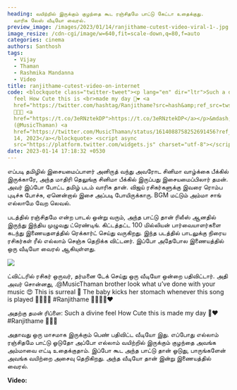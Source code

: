 ```yaml
---
heading: வயிற்றில் இருக்கும் குழந்தை கூட ரஞ்சிதமே பாட்டு கேட்டா உதைக்குது.
  வாரிசு லேஸ் வீடியோ வைரல்.
preview_image: /images/2023/01/14/ranjithame-cutest-video-viral-1-.jpg
image_resize: /cdn-cgi/image/w=640,fit=scale-down,q=80,f=auto
categories: cinema
authors: Santhosh
tags:
  - Vijay
  - Thaman
  - Rashmika Mandanna
  - Video
title: ranjithame-cutest-video-on-internet
code: <blockquote class="twitter-tweet"><p lang="en" dir="ltr">Such a divine
  feel How Cute this is <br>made my day 🥹❤️ <a
  href="https://twitter.com/hashtag/Ranjithame?src=hash&amp;ref_src=twsrc%5Etfw">#Ranjithame</a>
  💃🤍🍭 <a
  href="https://t.co/3eRNztekDP">https://t.co/3eRNztekDP</a></p>&mdash; thaman S
  (@MusicThaman) <a
  href="https://twitter.com/MusicThaman/status/1614088758252691456?ref_src=twsrc%5Etfw">January
  14, 2023</a></blockquote> <script async
  src="https://platform.twitter.com/widgets.js" charset="utf-8"></script>
date: 2023-01-14 17:18:32 +0530
---
```



எப்படி தமிழில் இசையமைப்பாளர் அனிருத் வந்து அவரோட சினிமா வாழ்க்கை பீக்கில் இருக்காரே, அந்த மாதிரி தெலுங்கு சினிமா பீக்கில் இருப்பது இசையமைப்பிலார் தமன். அவர் இப்போ போட்ட தமிழ் படம் வாரிசு தான். விஜய் ரசிகர்களுக்கு இவரை ரொம்ப புடிச்சு போச்சு, ஏனென்றால் இசை அப்படி போயிருக்காரு. BGM மட்டும் அம்மா சாங் எல்லாமே வேற லெவல்.

படத்தில் ரஞ்சிதமே என்ற பாடல் ஒன்று வரும், அந்த பாட்டு தான் ரிலீஸ் ஆனதில் இருந்து இந்திய முழுவது ட்ரெண்டிங். கிட்டத்தட்ட 100 மில்லியன் பார்வையாளர்களை கடந்து இணையதளத்தில் ரெக்கார்ட் செய்து வருகிறது. இந்த படத்தில் பாடலுக்கு நிரைய ரசிகர்கள் ரீல் எல்லாம் செஞ்சு தெறிக்க விட்டனர். இப்போ அதேபோல இணையத்தில் ஒரு வீடியோ வைரல் ஆகியுள்ளது.

![](/images/2023/01/14/ranjithame-cutest-video-viral-2-.jpg)

ட்விட்டரில் ரசிகர் ஒருவர், தர்மனை டேக் செய்து ஒரு வீடியோ ஒன்றை பதிவிட்டார். அதி அவர் சொன்னது,
.@MusicThaman
 brother look what u’ve done with your music 😍
This is surreal 🤩
The baby kicks her stomach whenever this song is played 👩🏻‍🍼🥰
#Ranjithame 🫳🏻🫴🏻❤️

அதற்கு தமன் ரிப்ளை:
Such a divine feel How Cute this is 
made my day 🥹❤️ 
#Ranjithame 💃🤍🍭

அதாவது ஒரு மாசமாக இருக்கும் பெண் பதிவிட்ட வீடியோ இது. எப்போது எல்லாம் ரஞ்சிதமே பாட்டு ஓடுதோ அப்போ எல்லாம் வயிற்றில் இருக்கும் குழந்தை அவங்க அம்மாவை எட்டி உதைக்குதாம். இப்போ கூட அந்த பாட்டு தான் ஓடுது, பாருங்களேன் அவங்க வயிற்றை அசைவு தெறிகிறது. அந்த வீடியோ தான் இன்று இணையத்தில் வைரல். 

**Video:**